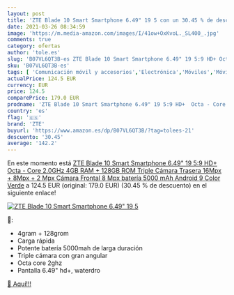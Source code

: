 ```yaml
---
layout: post
title: 'ZTE Blade 10 Smart Smartphone 6.49" 19 5 con un 30.45 % de descuento'
date: 2021-03-26 08:34:59
image: 'https://m.media-amazon.com/images/I/41ow+OxKvoL._SL400_.jpg'
comments: true
category: ofertas
author: 'tole.es'
slug: 'B07VL6QT3B-es ZTE Blade 10 Smart Smartphone 6.49" 19 5:9 HD+ Octa - Core...'
sku: 'B07VL6QT3B-es'
tags: [ 'Comunicación móvil y accesorios','Electrónica','Móviles','Móviles y smartphones libres','android','zte', ]
actualPrice: 124.5 EUR
currency: EUR
price: 124.5
comparePrice: 179.0 EUR
prodname: 'ZTE Blade 10 Smart Smartphone 6.49" 19 5:9 HD+  Octa - Core 2.0GHz  4GB RAM + 128GB ROM  Triple Cámara Trasera 16Mpx + 8Mpx + 2 Mpx  Cámara Frontal 8 Mpx  batería 5000 mAh  Android 9   Color Verde'
country: 'es'
flag: '🇪🇸'
brand: 'ZTE'
buyurl: 'https://www.amazon.es/dp/B07VL6QT3B/?tag=tolees-21'
descuento: '30.45'
average: '142.2'
---
```


En este momento está [ZTE Blade 10 Smart Smartphone 6.49" 19 5:9 HD+  Octa - Core 2.0GHz  4GB RAM + 128GB ROM  Triple Cámara Trasera 16Mpx + 8Mpx + 2 Mpx  Cámara Frontal 8 Mpx  batería 5000 mAh  Android 9   Color Verde](https://www.amazon.es/dp/B07VL6QT3B/?tag=tolees-21) a 124.5 EUR (original: 179.0 EUR) (30.45 %  de descuento) en el siguiente enlace!

[![ZTE Blade 10 Smart Smartphone 6.49" 19 5](https://m.media-amazon.com/images/I/41ow+OxKvoL._SL400_.jpg)](https://www.amazon.es/dp/B07VL6QT3B/?tag=tolees-21)

🔎:

- 4gram + 128grom
- Carga rápida
- Potente batería 5000mah de larga duración
- Triple cámara con gran angular
- Octa core 2ghz
- Pantalla 6.49" hd+, waterdro

[🛒 Aquí!!!](https://www.amazon.es/dp/B07VL6QT3B/?tag=tolees-21)
